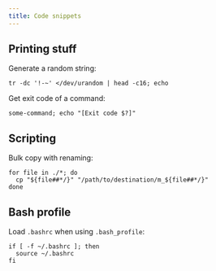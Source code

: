 ```yaml
---
title: Code snippets
---
```


## Printing stuff

Generate a random string:

```shell
tr -dc '!-~' </dev/urandom | head -c16; echo
```

Get exit code of a command:

```shell
some-command; echo "[Exit code $?]"
```

## Scripting

Bulk copy with renaming:

```shell
for file in ./*; do
  cp "${file##*/}" "/path/to/destination/m_${file##*/}"
done
```

## Bash profile

Load `.bashrc` when using `.bash_profile`:

```shell
if [ -f ~/.bashrc ]; then
  source ~/.bashrc
fi
```
